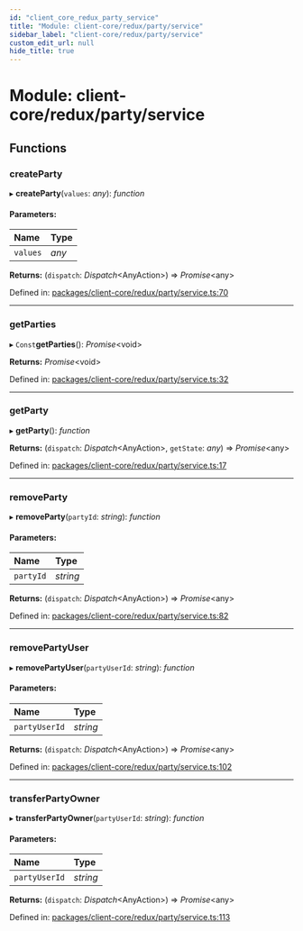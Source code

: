 ```yaml
---
id: "client_core_redux_party_service"
title: "Module: client-core/redux/party/service"
sidebar_label: "client-core/redux/party/service"
custom_edit_url: null
hide_title: true
---
```


# Module: client-core/redux/party/service

## Functions

### createParty

▸ **createParty**(`values`: *any*): *function*

#### Parameters:

Name | Type |
:------ | :------ |
`values` | *any* |

**Returns:** (`dispatch`: *Dispatch*<AnyAction\>) => *Promise*<any\>

Defined in: [packages/client-core/redux/party/service.ts:70](https://github.com/xr3ngine/xr3ngine/blob/5c3dcaef1/packages/client-core/redux/party/service.ts#L70)

___

### getParties

▸ `Const`**getParties**(): *Promise*<void\>

**Returns:** *Promise*<void\>

Defined in: [packages/client-core/redux/party/service.ts:32](https://github.com/xr3ngine/xr3ngine/blob/5c3dcaef1/packages/client-core/redux/party/service.ts#L32)

___

### getParty

▸ **getParty**(): *function*

**Returns:** (`dispatch`: *Dispatch*<AnyAction\>, `getState`: *any*) => *Promise*<any\>

Defined in: [packages/client-core/redux/party/service.ts:17](https://github.com/xr3ngine/xr3ngine/blob/5c3dcaef1/packages/client-core/redux/party/service.ts#L17)

___

### removeParty

▸ **removeParty**(`partyId`: *string*): *function*

#### Parameters:

Name | Type |
:------ | :------ |
`partyId` | *string* |

**Returns:** (`dispatch`: *Dispatch*<AnyAction\>) => *Promise*<any\>

Defined in: [packages/client-core/redux/party/service.ts:82](https://github.com/xr3ngine/xr3ngine/blob/5c3dcaef1/packages/client-core/redux/party/service.ts#L82)

___

### removePartyUser

▸ **removePartyUser**(`partyUserId`: *string*): *function*

#### Parameters:

Name | Type |
:------ | :------ |
`partyUserId` | *string* |

**Returns:** (`dispatch`: *Dispatch*<AnyAction\>) => *Promise*<any\>

Defined in: [packages/client-core/redux/party/service.ts:102](https://github.com/xr3ngine/xr3ngine/blob/5c3dcaef1/packages/client-core/redux/party/service.ts#L102)

___

### transferPartyOwner

▸ **transferPartyOwner**(`partyUserId`: *string*): *function*

#### Parameters:

Name | Type |
:------ | :------ |
`partyUserId` | *string* |

**Returns:** (`dispatch`: *Dispatch*<AnyAction\>) => *Promise*<any\>

Defined in: [packages/client-core/redux/party/service.ts:113](https://github.com/xr3ngine/xr3ngine/blob/5c3dcaef1/packages/client-core/redux/party/service.ts#L113)
